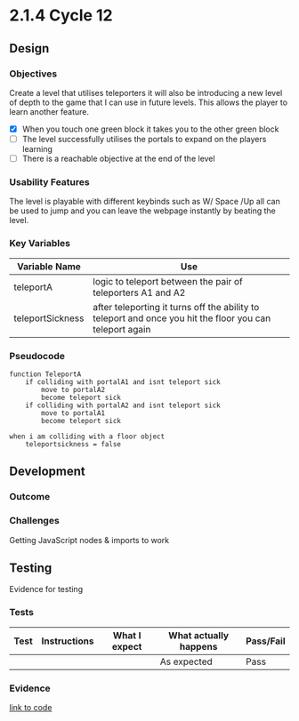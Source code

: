 # 2.1.4 Cycle 12

## Design

### Objectives

Create a level that utilises teleporters it will also be introducing a new level of depth to the game that I can use in future levels. This allows the player to learn another feature.

* [x] When you touch one green block it takes you to the other green block
* [ ] The level successfully utilises the portals to expand on the players learning
* [ ] There is a reachable objective at the end of the level

### Usability Features

The level is playable with different keybinds such as W/ Space /Up all can be used to jump and you can leave the webpage instantly by beating the level.

### Key Variables

| Variable Name    | Use                                                                                                      |
| ---------------- | -------------------------------------------------------------------------------------------------------- |
| teleportA        | logic to teleport between the pair of teleporters A1 and A2                                              |
| teleportSickness | after teleporting it turns off the ability to teleport and once you hit the floor you can teleport again |

### Pseudocode

```
function TeleportA
    if colliding with portalA1 and isnt teleport sick
        move to portalA2
        become teleport sick
    if colliding with portalA2 and isnt teleport sick
        move to portalA1
        become teleport sick
    
when i am colliding with a floor object
    teleportsickness = false
```

## Development

### Outcome

### Challenges

Getting JavaScript nodes & imports to work

## Testing

Evidence for testing

### Tests

| Test | Instructions | What I expect | What actually happens | Pass/Fail |
| ---- | ------------ | ------------- | --------------------- | --------- |
|      |              |               | As expected           | Pass      |

### Evidence

[link to code](https://github.com/Ca-Hay/CollisionDetection3D)

```
```
